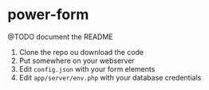 # power-form

@TODO document the README

1. Clone the repo ou download the code
2. Put somewhere on your webserver
3. Edit `config.json` with your form elements
4. Edit `app/server/env.php` with your database credentials

